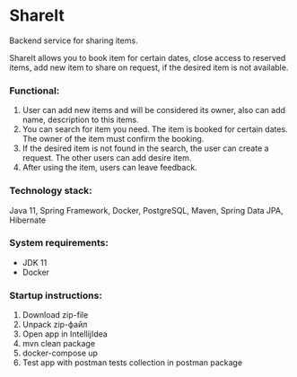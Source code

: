 # ShareIt
Backend service for sharing items.

ShareIt allows you to book item for certain dates, close access to reserved items,
add new item to share on request, if the desired item is not available.

### Functional:

1. User can add new items and will be considered its owner, also can add name, description to this items.
2. You can search for item you need. The item is booked for certain dates. The owner of the item must confirm the booking.
3. If the desired item is not found in the search, the user can create a request. The other users can add desire item.
4. After using the item, users can leave feedback.

### Technology stack:
Java 11, Spring Framework, Docker, PostgreSQL, Maven, Spring Data JPA, Hibernate

### System requirements:
* JDK 11
* Docker

### Startup instructions:
1. Download zip-file  
2. Unpack zip-файл  
3. Open app in IntellijIdea  
4. mvn clean package
5. docker-compose up
6. Test app with postman tests collection in postman package
